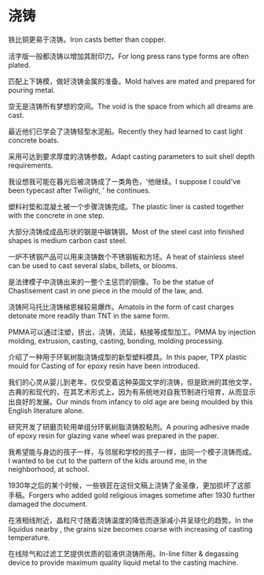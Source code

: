 # 浇铸

<p><span class="chinese">铁比铜更易于浇铸。</span><span class="english">Iron casts better than copper.</span></p>

<p><span class="chinese">活字版一般都浇铸以增加其耐印力。</span><span class="english">For long press rans type forms are often plated.</span></p>

<p><span class="chinese">匹配上下铸模，做好浇铸金属的准备。</span><span class="english">Mold halves are mated and prepared for pouring metal.</span></p>

<p><span class="chinese">空无是浇铸所有梦想的空间。</span><span class="english">The void is the space from which all dreams are cast.</span></p>

<p><span class="chinese">最近他们已学会了浇铸轻型水泥船。</span><span class="english">Recently they had learned to cast light concrete boats.</span></p>

<p><span class="chinese">采用可达到要求厚度的浇铸参数。</span><span class="english">Adapt casting parameters to suit shell depth requirements.</span></p>

<p><span class="chinese">我设想我可能在暮光后被浇铸成了一类角色，'他继续。</span><span class="english">I suppose I could've been typecast after Twilight, ' he continues.</span></p>

<p><span class="chinese">塑料衬垫和混凝土被一个步骤浇铸完成。</span><span class="english">The plastic liner is casted together with the concrete in one step.</span></p>

<p><span class="chinese">大部分浇铸成成品形状的钢是中碳铸钢。</span><span class="english">Most of the steel cast into finished shapes is medium carbon cast steel.</span></p>

<p><span class="chinese">一炉不锈钢产品可以用来浇铸数个不锈钢板和方坯。</span><span class="english">A heat of stainless steel can be used to cast several slabs, billets, or blooms.</span></p>

<p><span class="chinese">是法律模子中浇铸出来的一整个主惩罚的铜像。</span><span class="english">To be the statue of Chastisement cast in one piece in the mould of the law, and.</span></p>

<p><span class="chinese">浇铸阿马托比浇铸梯恩梯较易爆炸。</span><span class="english">Amatols in the form of cast charges detonate more readily than TNT in the same form.</span></p>

<p><span class="chinese">PMMA可以通过注塑，挤出，浇铸，流延，粘接等成型加工。</span><span class="english">PMMA by injection molding, extrusion, casting, casting, bonding, molding processing.</span></p>

<p><span class="chinese">介绍了一种用于环氧树脂浇铸成型的新型塑料模具。</span><span class="english">In this paper, TPX plastic mould for Casting of for epoxy resin have been introduced.</span></p>

<p><span class="chinese">我们的心灵从婴儿到老年，仅仅受着这种英国文学的浇铸，但是欧洲的其他文学，古典的和现代的，在其艺术形式上，因为有系统地对自我节制进行培育，从而显示出良好的发展。</span><span class="english">Our minds from infancy to old age are being moulded by this English literature alone.</span></p>

<p><span class="chinese">研究开发了研磨页轮用单组分环氧树脂浇铸胶粘剂。</span><span class="english">A pouring adhesive made of epoxy resin for glazing vane wheel was prepared in the paper.</span></p>

<p><span class="chinese">我希望能与身边的孩子一样，与邻居和学校的孩子一样，由同一个模子浇铸而成。</span><span class="english">I wanted to be cut to the pattern of the kids around me, in the neighborhood, at school.</span></p>

<p><span class="chinese">1930年之后的某个时候，一些铁匠在这份文稿上浇铸了金圣像，更加损坏了这部手稿。</span><span class="english">Forgers who added gold religious images sometime after 1930 further damaged the document.</span></p>

<p><span class="chinese">在液相线附近，晶粒尺寸随着浇铸温度的降低而逐渐减小并呈球化的趋势。</span><span class="english">In the liquidus nearby , the grains size becomes coarse with increasing of casting temperature.</span></p>

<p><span class="chinese">在线除气和过滤工艺提供优质的铝液供浇铸所用。</span><span class="english">In-line filter & degassing device to provide maximum quality liquid metal to the casting machine.</span></p>

